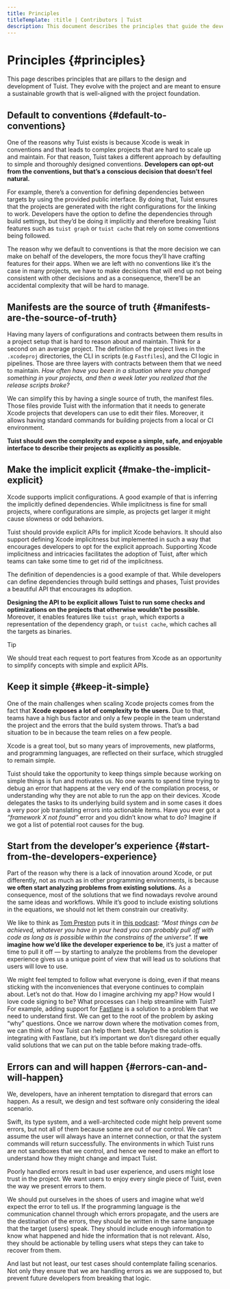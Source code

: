 ```yaml
---
title: Principles
titleTemplate: :title | Contributors | Tuist
description: This document describes the principles that guide the development of Tuist.
---
```


# Principles {#principles}

This page describes principles that are pillars to the design and development of Tuist. They evolve with the project and are meant to ensure a sustainable growth that is well-aligned with the project foundation.

## Default to conventions {#default-to-conventions}

One of the reasons why Tuist exists is because Xcode is weak in conventions and that leads to complex projects that are hard to scale up and maintain. For that reason, Tuist takes a different approach by defaulting to simple and thoroughly designed conventions. **Developers can opt-out from the conventions, but that’s a conscious decision that doesn’t feel natural.**

For example, there’s a convention for defining dependencies between targets by using the provided public interface. By doing that, Tuist ensures that the projects are generated with the right configurations for the linking to work. Developers have the option to define the dependencies through build settings, but they’d be doing it implicitly and therefore breaking Tuist features such as `tuist graph` or `tuist cache` that rely on some conventions being followed.

The reason why we default to conventions is that the more decision we can make on behalf of the developers, the more focus they’ll have crafting features for their apps. When we are left with no conventions like it’s the case in many projects, we have to make decisions that will end up not being consistent with other decisions and as a consequence, there’ll be an accidental complexity that will be hard to manage.

## Manifests are the source of truth {#manifests-are-the-source-of-truth}

Having many layers of configurations and contracts between them results in a project setup that is hard to reason about and maintain. Think for a second on an average project. The definition of the project lives in the `.xcodeproj` directories, the CLI in scripts (e.g `Fastfiles`), and the CI logic in pipelines. Those are three layers with contracts between them that we need to maintain. _How often have you been in a situation where you changed something in your projects, and then a week later you realized that the release scripts broke?_

We can simplify this by having a single source of truth, the manifest files. Those files provide Tuist with the information that it needs to generate Xcode projects that developers can use to edit their files. Moreover, it allows having standard commands for building projects from a local or CI environment.

**Tuist should own the complexity and expose a simple, safe, and enjoyable interface to describe their projects as explicitly as possible.**

## Make the implicit explicit {#make-the-implicit-explicit}

Xcode supports implicit configurations. A good example of that is inferring the implicitly defined dependencies. While implicitness is fine for small projects, where configurations are simple, as projects get larger it might cause slowness or odd behaviors.

Tuist should provide explicit APIs for implicit Xcode behaviors. It should also support defining Xcode implicitness but implemented in such a way that encourages developers to opt for the explicit approach. Supporting Xcode implicitness and intricacies facilitates the adoption of Tuist, after which teams can take some time to get rid of the implicitness.

The definition of dependencies is a good example of that. While developers can define dependencies through build settings and phases, Tuist provides a beautiful API that encourages its adoption.

**Designing the API to be explicit allows Tuist to run some checks and optimizations on the projects that otherwise wouldn’t be possible.** Moreover, it enables features like `tuist graph`, which exports a representation of the dependency graph, or `tuist cache`, which caches all the targets as binaries.

> [!TIP]
> We should treat each request to port features from Xcode as an opportunity to simplify concepts with simple and explicit APIs.

## Keep it simple {#keep-it-simple}

One of the main challenges when scaling Xcode projects comes from the fact that **Xcode exposes a lot of complexity to the users.** Due to that, teams have a high bus factor and only a few people in the team understand the project and the errors that the build system throws. That’s a bad situation to be in because the team relies on a few people.

Xcode is a great tool, but so many years of improvements, new platforms, and programming languages, are reflected on their surface, which struggled to remain simple.

Tuist should take the opportunity to keep things simple because working on simple things is fun and motivates us. No one wants to spend time trying to debug an error that happens at the very end of the compilation process, or understanding why they are not able to run the app on their devices. Xcode delegates the tasks to its underlying build system and in some cases it does a very poor job translating errors into actionable items. Have you ever got a _“framework X not found”_ error and you didn’t know what to do? Imagine if we got a list of potential root causes for the bug.

## Start from the developer’s experience {#start-from-the-developers-experience}

Part of the reason why there is a lack of innovation around Xcode, or put differently, not as much as in other programming environments, is because **we often start analyzing problems from existing solutions.** As a consequence, most of the solutions that we find nowadays revolve around the same ideas and workflows. While it’s good to include existing solutions in the equations, we should not let them constrain our creativity.

We like to think as [Tom Preston](https://tom.preston-werner.com/) puts it in [this podcast](https://tom.preston-werner.com/): _“Most things can be achieved, whatever you have in your head you can probably pull off with code as long as is possible within the constrains of the universe”._ If **we imagine how we’d like the developer experience to be**, it’s just a matter of time to pull it off — by starting to analyze the problems from the developer experience gives us a unique point of view that will lead us to solutions that users will love to use.

We might feel tempted to follow what everyone is doing, even if that means sticking with the inconveniences that everyone continues to complain about. Let’s not do that. How do I imagine archiving my app? How would I love code signing to be? What processes can I help streamline with Tuist? For example, adding support for [Fastlane](https://fastlane.tools/) is a solution to a problem that we need to understand first. We can get to the root of the problem by asking “why” questions. Once we narrow down where the motivation comes from, we can think of how Tuist can help them best. Maybe the solution is integrating with Fastlane, but it’s important we don’t disregard other equally valid solutions that we can put on the table before making trade-offs.

## Errors can and will happen {#errors-can-and-will-happen}

We, developers, have an inherent temptation to disregard that errors can happen. As a result, we design and test software only considering the ideal scenario.

Swift, its type system, and a well-architected code might help prevent some errors, but not all of them because some are out of our control. We can’t assume the user will always have an internet connection, or that the system commands will return successfully. The environments in which Tuist runs are not sandboxes that we control, and hence we need to make an effort to understand how they might change and impact Tuist.

Poorly handled errors result in bad user experience, and users might lose trust in the project. We want users to enjoy every single piece of Tuist, even the way we present errors to them.

We should put ourselves in the shoes of users and imagine what we’d expect the error to tell us. If the programming language is the communication channel through which errors propagate, and the users are the destination of the errors, they should be written in the same language that the target (users) speak. They should include enough information to know what happened and hide the information that is not relevant. Also, they should be actionable by telling users what steps they can take to recover from them.

And last but not least, our test cases should contemplate failing scenarios. Not only they ensure that we are handling errors as we are supposed to, but prevent future developers from breaking that logic.
